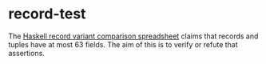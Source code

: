 # record-test

The [Haskell record variant comparison spreadsheet][1] claims that records and
tuples have at most 63 fields.  The aim of this is to verify or refute that
assertions.

[1]: https://docs.google.com/spreadsheets/d/14MJEjiMVulTVzSU4Bg4cCYZVfkbgANCRlrOiRneNRv8/edit#gid=0 
